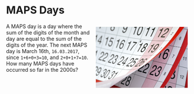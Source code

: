 # MAPS Days

<img src="image.jpg" align="right" width="250px" style="margin: 10px;">

A MAPS day is a day where the sum of the digits of the month and day are equal to the sum of the digits of the year. The next MAPS day is March 16th, `16.03.2017`, since `1+6+0+3=10`, and `2+0+1+7=10`. How many MAPS days have occurred so far in the 2000s?
